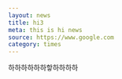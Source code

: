 ```yaml
---
layout: news
title: hi3
meta: this is hi news
source: https://www.google.com
category: times
---
```


하하하하하하핳하하하하